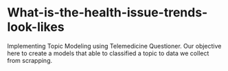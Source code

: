 # What-is-the-health-issue-trends-look-likes
Implementing Topic Modeling using Telemedicine Questioner. Our objective here to create a models that able to classified a topic to data we collect from scrapping.
